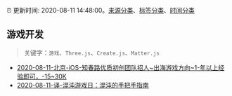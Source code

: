 :alarm_clock: 更新时间: 2020-08-11 14:48:00。[来源分类](../README.md)、[标签分类](../TAGS.md)、[时间分类](../TIMELINE.md)

## 游戏开发


> 关键字：`游戏`、`Three.js`、`Create.js`、`Matter.js`



- [2020-08-11-北京-iOS-知春路优质初创团队招人~出海游戏方向~1-年以上经验即可，-15~30K](https://www.v2ex.com/t/697470) 
- [2020-08-11-译-混沌游戏日：混沌的手把手指南](https://toutiao.io/k/he095kf) 